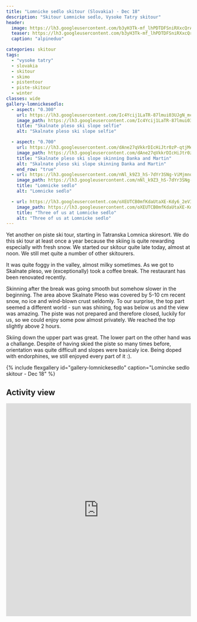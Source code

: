 ```yaml
---
title: "Lomnicke sedlo skitour (Slovakia) - Dec 18"
description: "Skitour Lomnicke sedlo, Vysoke Tatry skitour"
header:
  image: https://lh3.googleusercontent.com/b3yH3Tk-mf_lhPDTDFSniRXxcQrAkkV279gjQiIR2ATTaaw8i68FHvm0jf_-P0S4yaa2voIe9BbzL2WFwbSKKe25lA7qd_M9Cs29FHJDei7ipDfwaAL-HVGSv8Uq-OnXEGVybiDhmtatc2RhXLaTrdBQBn9MQ_237RqX8Pl6Woqt0Fntj6oS5cyXxycH74chr7k-Xw1te1hFugRgtlCcIglmpjJiZO7sxS0SEwDMnkhbxDxscYAN1m-wxc8ChqfU1dxnLevVZnE45kCszv2E4W4M3Zgd1O3d5Vo6CkK7DH4-tHvbuDW9kPA_7y1Mtg96bdXWDVL8-2_mwrhBoIPCAGzZYpe00d0_ml29Yi6KFfzmBhTy46P75-uFx1DRWEzL9rf409XQ81m_Ja86Od8BZ5aT1-La3xAtYMj99dkDLw9lrazH2HVbpxkdOAptGnD62sOMsFbjgiLPyeShXPZRsSzyrLc3bwKxmORiuSUMR3egwVFfd1C6YkZmeyY1jF63V30_srabjZUShe7A4FaejWYgzDrAGMEocpfri9KUXdNZ1l4buY4fVs_RYAfI24qF6NMRuuIa6mQDtIEep-NRzbdl2ZSKl0NL-U28P2FZbqx1qIC8L5PCj-6h2EUh84kgfEmDzO-vWjO073OypW0GvK9B9WV4otUN0Ex2Bzv9nUNdO_E3Mc4fROeom2hWNu_8fZbAWlSPnBPhbk3-TxU=w2056-h1542-no
  teaser: https://lh3.googleusercontent.com/b3yH3Tk-mf_lhPDTDFSniRXxcQrAkkV279gjQiIR2ATTaaw8i68FHvm0jf_-P0S4yaa2voIe9BbzL2WFwbSKKe25lA7qd_M9Cs29FHJDei7ipDfwaAL-HVGSv8Uq-OnXEGVybiDhmtatc2RhXLaTrdBQBn9MQ_237RqX8Pl6Woqt0Fntj6oS5cyXxycH74chr7k-Xw1te1hFugRgtlCcIglmpjJiZO7sxS0SEwDMnkhbxDxscYAN1m-wxc8ChqfU1dxnLevVZnE45kCszv2E4W4M3Zgd1O3d5Vo6CkK7DH4-tHvbuDW9kPA_7y1Mtg96bdXWDVL8-2_mwrhBoIPCAGzZYpe00d0_ml29Yi6KFfzmBhTy46P75-uFx1DRWEzL9rf409XQ81m_Ja86Od8BZ5aT1-La3xAtYMj99dkDLw9lrazH2HVbpxkdOAptGnD62sOMsFbjgiLPyeShXPZRsSzyrLc3bwKxmORiuSUMR3egwVFfd1C6YkZmeyY1jF63V30_srabjZUShe7A4FaejWYgzDrAGMEocpfri9KUXdNZ1l4buY4fVs_RYAfI24qF6NMRuuIa6mQDtIEep-NRzbdl2ZSKl0NL-U28P2FZbqx1qIC8L5PCj-6h2EUh84kgfEmDzO-vWjO073OypW0GvK9B9WV4otUN0Ex2Bzv9nUNdO_E3Mc4fROeom2hWNu_8fZbAWlSPnBPhbk3-TxU=w2056-h1542-no
  caption: "alpineduo"

categories: skitour
tags:
  - "vysoke tatry"
  - slovakia
  - skitour
  - skimo
  - pistentour
  - piste-skitour
  - winter
classes: wide
gallery-lomnickesedlo:
  - aspect: "0.300"
    url: https://lh3.googleusercontent.com/Ic4Ycij1LaTR-87lmui03UJgN_mcYPeH31WL2dnOtOXm9Ibed9iT_2zG8FIQdpQF2SGidPy4F4pCbHeZbDxy7PI_REcsP8thd9k2V_hiPL6OztCfqRy3Hplbt6BXYba6j7KYU0oev-dhwYU6ReJOVzoHzD_oRakkRCwkKbUYIvID8fNMGACTJVaM7yQJrZyfkb60a8Y2AqRbkPwzM5KI3XVTgVHdQy3ksuxFst2NnVMbPPnVXpVk19hHvfWCBWT5o04TaNTD-ZnIpB9ivFtH7pTCCdrOjmwymZcGZTVkwmVCCF5Pmta8uii6n9mEkS8fULo0qOL7rrQtb40LbOQKjSb3iNFFUtTtHxPTVi-dTjrF4e0KLOgxDOpqDeGG6G4QrL7ooYIw1qjEy7HdAqQ0SdBik-0S7WYjPu8EM8avySaqtdeXTtFV563SctLHG81fcZpKKVzdmck5txC3bCGQ9DfvRKbSXfu0kvW1pNpzkntocTMmWxJLM5juiUbuGWY880sEURKlAFGy8XxRjYIoMxRlfc0xd48yshpjQ4fyEnpr_4jZyyOlAJ3jppTs3inuCTFwinfpS1i3EmWd9HaVTHGWLq0jk626tSOLN5SZmYMEPFcR4inCfJRIVXfOr3mYTW6WtTVyoG_NgyKmkp9iDQd0p8jkpn3gyjdJLZa6w15Qh4j5du_SWCo6d9-Obo9qJsXPLuo1S35D5nZeYj_dvIdWWQ=w1158-h1542-no
    image_path: https://lh3.googleusercontent.com/Ic4Ycij1LaTR-87lmui03UJgN_mcYPeH31WL2dnOtOXm9Ibed9iT_2zG8FIQdpQF2SGidPy4F4pCbHeZbDxy7PI_REcsP8thd9k2V_hiPL6OztCfqRy3Hplbt6BXYba6j7KYU0oev-dhwYU6ReJOVzoHzD_oRakkRCwkKbUYIvID8fNMGACTJVaM7yQJrZyfkb60a8Y2AqRbkPwzM5KI3XVTgVHdQy3ksuxFst2NnVMbPPnVXpVk19hHvfWCBWT5o04TaNTD-ZnIpB9ivFtH7pTCCdrOjmwymZcGZTVkwmVCCF5Pmta8uii6n9mEkS8fULo0qOL7rrQtb40LbOQKjSb3iNFFUtTtHxPTVi-dTjrF4e0KLOgxDOpqDeGG6G4QrL7ooYIw1qjEy7HdAqQ0SdBik-0S7WYjPu8EM8avySaqtdeXTtFV563SctLHG81fcZpKKVzdmck5txC3bCGQ9DfvRKbSXfu0kvW1pNpzkntocTMmWxJLM5juiUbuGWY880sEURKlAFGy8XxRjYIoMxRlfc0xd48yshpjQ4fyEnpr_4jZyyOlAJ3jppTs3inuCTFwinfpS1i3EmWd9HaVTHGWLq0jk626tSOLN5SZmYMEPFcR4inCfJRIVXfOr3mYTW6WtTVyoG_NgyKmkp9iDQd0p8jkpn3gyjdJLZa6w15Qh4j5du_SWCo6d9-Obo9qJsXPLuo1S35D5nZeYj_dvIdWWQ=w300-h400-no
    title: "Skalnate pleso ski slope selfie"
    alt: "Skalnate pleso ski slope selfie"

  - aspect: "0.700"
    url: https://lh3.googleusercontent.com/dAne27qVkkrDIcHiJtr0zP-qtjMesRnRoFLCGtaklakShbyskETAc8hjUiqDpz6ox-uTpt3IHkxFRdHn_6rlzOHIZQUVOuBD6UuE2L3Jo4T4I5AkMIQ4Fw6rXSGa1J9ajce79nTaRF0B0tNc9lura2kMRsl3eh04HzZZePSky0i1hJgZd9pLaimRcPRnm49MTyur7zo8CWLClHNd8OQ_Czv2sz7vyq5y_qqXWcydI6UgJje-1dP94G-TPYk_4O98OVKd_7UguDtBIQp-dsmBpy4IzwrCp7atvHapBKC-69_OTHICSc0Hq1TSAurcLJ5Bl85mx7jOS4kIfS2ykvPxUjePzXp_FFKk0ilC4bSJ3z-B1DhxJFxeSGRC62tFQ0j0w9MrbH5bCpDStdoZtIrffTDxWYtztXVankSll_jLxJvqnOk6BRr6Zs_FWv7ngCsq04O7LuqZXN_YmLhCtCfOm2lgrym444WwdY96hEuUhfrPPLX3NWMjTICL4LdtV_jkDOtDm0rotmUO4rc_ANqMXc3CNcdv2asIvq3RbkgsPjR_h311_QlASDbfL-Wle0Lg8tH8b_I9_qBnGsW6cOgrOQzB2NcjDAVI-fptTOnSLeH-ux5X0_7BIEleuJjXAazzKPEkWAhaPxtpnmirTFM9Pvk9c1QcX-x9GgnJ4C0I9s2bvF-JxVRZdm5VYYQDgKkO1Zunonbw2oy0qU2E2cA=w2056-h1542-no
    image_path: https://lh3.googleusercontent.com/dAne27qVkkrDIcHiJtr0zP-qtjMesRnRoFLCGtaklakShbyskETAc8hjUiqDpz6ox-uTpt3IHkxFRdHn_6rlzOHIZQUVOuBD6UuE2L3Jo4T4I5AkMIQ4Fw6rXSGa1J9ajce79nTaRF0B0tNc9lura2kMRsl3eh04HzZZePSky0i1hJgZd9pLaimRcPRnm49MTyur7zo8CWLClHNd8OQ_Czv2sz7vyq5y_qqXWcydI6UgJje-1dP94G-TPYk_4O98OVKd_7UguDtBIQp-dsmBpy4IzwrCp7atvHapBKC-69_OTHICSc0Hq1TSAurcLJ5Bl85mx7jOS4kIfS2ykvPxUjePzXp_FFKk0ilC4bSJ3z-B1DhxJFxeSGRC62tFQ0j0w9MrbH5bCpDStdoZtIrffTDxWYtztXVankSll_jLxJvqnOk6BRr6Zs_FWv7ngCsq04O7LuqZXN_YmLhCtCfOm2lgrym444WwdY96hEuUhfrPPLX3NWMjTICL4LdtV_jkDOtDm0rotmUO4rc_ANqMXc3CNcdv2asIvq3RbkgsPjR_h311_QlASDbfL-Wle0Lg8tH8b_I9_qBnGsW6cOgrOQzB2NcjDAVI-fptTOnSLeH-ux5X0_7BIEleuJjXAazzKPEkWAhaPxtpnmirTFM9Pvk9c1QcX-x9GgnJ4C0I9s2bvF-JxVRZdm5VYYQDgKkO1Zunonbw2oy0qU2E2cA=w400-h300-no
    title: "Skalnate pleso ski slope skinning Danka and Martin"
    alt: "Skalnate pleso ski slope skinning Danka and Martin"
    end_row: "true"
  - url: https://lh3.googleusercontent.com/nNl_k9Z3_hS-7dYr3SNg-ViMjmnqX51ms8t2rZYGRbZLkXlbZxrNjvqZ8WLC1-vV9IbVYAzBQOzXY513_pRpJwkHSnrE0h30KuVVmXjT_RMAFt0pCpTDnLG9lErOyXvtckTS6nEPbudNzY01VhkJQuuJXBWwEaLwhDa4vpMK94Xl-uRkocHVelXoHFa8i3itTDC098zrl68VFDO8FDMeRhHsooA9R6tCc1l8JpSFj1bS2bSjLCdGym8TtK7JCn5mhdSwHV53YIMaPVfAxqAfuwr6E8qMITmaHkdTlBWm73PUVJTO2rDb-sId6y75SCdXR3PJdjD8C3bJomRsr8712LU6_wD9yJhzOzArf-NqW5d36pUkviQRCKnX8gkn6Ny47QkerWP_FSf1SV-HQiH_TYGz6ZgTOvamPcAlVye9tW5qr5jRq79b07eFtG8VVhoajhYYO8lZFTqYem60A09s0Y3iGC7qcjcIYo8lUet1UVID3VAcowNdFN8mvkVuKc4XiEX9einkHPc2_hm9B6mu4PPUngaBJf1zKHNYQvQArSeBhRuEH3Wda8AKFy6tpkliWpx34FYIDnzPsfF3pyj8wZ26N2SWpKNRi-No3PuvOWRXaKaSdYyMtSVN6_EJL6YB36P2wFojxmBHsjLebJ-mJ-lGSKsaxAErIN08zP9AIFr7apB_8P8YrNeE4r_X0hpQLBfXuGpWQc-N9jJ7d_I=w1158-h1542-no
    image_path: https://lh3.googleusercontent.com/nNl_k9Z3_hS-7dYr3SNg-ViMjmnqX51ms8t2rZYGRbZLkXlbZxrNjvqZ8WLC1-vV9IbVYAzBQOzXY513_pRpJwkHSnrE0h30KuVVmXjT_RMAFt0pCpTDnLG9lErOyXvtckTS6nEPbudNzY01VhkJQuuJXBWwEaLwhDa4vpMK94Xl-uRkocHVelXoHFa8i3itTDC098zrl68VFDO8FDMeRhHsooA9R6tCc1l8JpSFj1bS2bSjLCdGym8TtK7JCn5mhdSwHV53YIMaPVfAxqAfuwr6E8qMITmaHkdTlBWm73PUVJTO2rDb-sId6y75SCdXR3PJdjD8C3bJomRsr8712LU6_wD9yJhzOzArf-NqW5d36pUkviQRCKnX8gkn6Ny47QkerWP_FSf1SV-HQiH_TYGz6ZgTOvamPcAlVye9tW5qr5jRq79b07eFtG8VVhoajhYYO8lZFTqYem60A09s0Y3iGC7qcjcIYo8lUet1UVID3VAcowNdFN8mvkVuKc4XiEX9einkHPc2_hm9B6mu4PPUngaBJf1zKHNYQvQArSeBhRuEH3Wda8AKFy6tpkliWpx34FYIDnzPsfF3pyj8wZ26N2SWpKNRi-No3PuvOWRXaKaSdYyMtSVN6_EJL6YB36P2wFojxmBHsjLebJ-mJ-lGSKsaxAErIN08zP9AIFr7apB_8P8YrNeE4r_X0hpQLBfXuGpWQc-N9jJ7d_I=w300-h400-no
    title: "Lomnicke sedlo"
    alt: "Lomnicke sedlo"

  - url: https://lh3.googleusercontent.com/oXEUTCB0mfKdaUtaXE-Kdy6_2eVI7vOl6iJg9Q9ExTZyVj0nXjnDhIjiMEZAAYbrSOQia3-uTZsbMfcV7tVgALJTK5JCl3Y4SKfgUnjWMG_F2Ud6aKe-6DGFil5tHANMUVon82zZnLd3z0VFNAktXLB4kWQ2Gys9ofWwCIZ-Af85dfy-f2S-MuI07vH3ml4p_0sb4gFS1veh6vQVWVsXmK_SRMK85UOBUR4qIq3Mtt5G_qpuSOWUlI9lvZqVapn_iMBhdRCUUv6VtbUm9ek8y5sMiZrP5NlOjozCtNPZOgIN6NmCkemKt4gZXWQ-Oka3zyo-tTsAIFPj0PyOIi4zIeGV_eEOH3BOM70mqvHeY0GoR0oDaS8ZcZ2Ov9orzjkontCyBP0fqsG5t9rHtk7wMIlvAjS9N7VTWYIas5-Aqtj8xafup3xB62WHAqr2Pk3zmNWYxMeTXI5QKnlMc4k1Fwk8YwWLPGXPnn52CYs41VTYuevfLdtIRqFwXm3eMYIX8omDHlcN4odXoRJagPK9N147KDl6r7YuGZaX5jME_NFFV14klHtLHqJWWlXiU_2ehYP9P0c4ZCzSKLl9aR7vPiNUGgBC6wqaZfNTEmug9L7__SetXPwVD0QnbJ2n4MphitQOzLPlBKL6CydN1FYZY_gFReNtWFrUbReotvAM6nVshEgd1BnJPSoXOLbX5Xl6bDwCc2Pr3AVHRtA1sA=w2054-h1542-no
    image_path: https://lh3.googleusercontent.com/oXEUTCB0mfKdaUtaXE-Kdy6_2eVI7vOl6iJg9Q9ExTZyVj0nXjnDhIjiMEZAAYbrSOQia3-uTZsbMfcV7tVgALJTK5JCl3Y4SKfgUnjWMG_F2Ud6aKe-6DGFil5tHANMUVon82zZnLd3z0VFNAktXLB4kWQ2Gys9ofWwCIZ-Af85dfy-f2S-MuI07vH3ml4p_0sb4gFS1veh6vQVWVsXmK_SRMK85UOBUR4qIq3Mtt5G_qpuSOWUlI9lvZqVapn_iMBhdRCUUv6VtbUm9ek8y5sMiZrP5NlOjozCtNPZOgIN6NmCkemKt4gZXWQ-Oka3zyo-tTsAIFPj0PyOIi4zIeGV_eEOH3BOM70mqvHeY0GoR0oDaS8ZcZ2Ov9orzjkontCyBP0fqsG5t9rHtk7wMIlvAjS9N7VTWYIas5-Aqtj8xafup3xB62WHAqr2Pk3zmNWYxMeTXI5QKnlMc4k1Fwk8YwWLPGXPnn52CYs41VTYuevfLdtIRqFwXm3eMYIX8omDHlcN4odXoRJagPK9N147KDl6r7YuGZaX5jME_NFFV14klHtLHqJWWlXiU_2ehYP9P0c4ZCzSKLl9aR7vPiNUGgBC6wqaZfNTEmug9L7__SetXPwVD0QnbJ2n4MphitQOzLPlBKL6CydN1FYZY_gFReNtWFrUbReotvAM6nVshEgd1BnJPSoXOLbX5Xl6bDwCc2Pr3AVHRtA1sA=w400-h300-no
    title: "Three of us at Lomnicke sedlo"
    alt: "Three of us at Lomnicke sedlo"
---
```

Yet another on piste ski tour, starting in Tatranska Lomnica skiresort. We do this ski tour at least once a year because the skiing is quite rewarding especially with fresh snow. We started our skitour quite late today, almost at noon. We still met quite a number of other skitourers. 

It was quite foggy in the valley, almost milky sometimes. As we got to Skalnate pleso, we (exceptionally) took a coffee break. The restaurant has been renovated recently. 

Skinning after the break was going smooth but somehow slower in the beginning. The area above Skalnate Pleso was covered by 5-10 cm recent snow, no ice and wind-blown crust seldomly. To our surprise, the top part seemed a different world - sun was shining, fog was below us and the view was amazing. The piste was not prepared and therefore closed, luckily for us, so we could enjoy some pow almost privately. We reached the top slightly above 2 hours. 

Skiing down the upper part was great. The lower part on the other hand was a challange. Despite of having skied the piste so many times before, orientation was quite difficult and slopes were basicaly ice. Being doped with endorphines, we still enjoyed every part of it :). 

{% include flexgallery id="gallery-lomnickesedlo" caption="Lomincke sedlo skitour - Dec 18" %}

## Activity view

<iframe src="https://www.komoot.com/tour/53786693/embed?profile=1" width="100%" height="580" frameborder="0" scrolling="no"></iframe>
